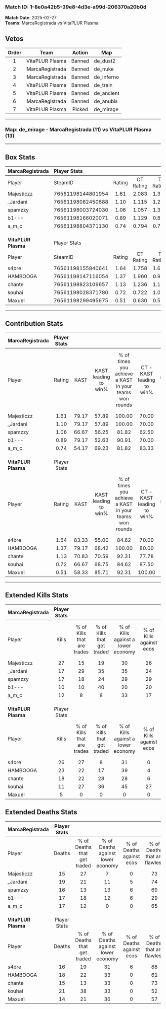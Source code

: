 ### Match ID: 1-8e0a42b5-39e8-4d3e-a99d-206370a20b0d  
**Match Date**: 2025-02-27  
**Teams**: MarcaRegistrada vs VitaPLUR Plasma  

## Vetos  

| Order | Team | Action | Map |
| :---: | :--: | :----: | --- |
| 1 | VitaPLUR Plasma | Banned | de_dust2 |
| 2 | MarcaRegistrada | Banned | de_nuke |
| 3 | MarcaRegistrada | Banned | de_inferno |
| 4 | VitaPLUR Plasma | Banned | de_train |
| 5 | VitaPLUR Plasma | Banned | de_ancient |
| 6 | MarcaRegistrada | Banned | de_anubis |
| 7 | VitaPLUR Plasma | Picked | de_mirage |

---  

### **Map**: de_mirage - MarcaRegistrada (11) vs VitaPLUR Plasma (13)  
---  

## Box Stats  

| **MarcaRegistrada** | Player Stats      |        |           |          |       |       |       |         |        |      |     |
| :- | :- | :-: | :-: | :-: | :-: | :-: | :-: | :-: | :-: | :-: | :-: |
| Player              | SteamID           | Rating | CT Rating | T Rating | KAST  |  ADR  | Kills | Assists | Deaths | K/D  | HS% |
| Majesticzz          | 76561198144801954 |  1.61  |   2.083   |  1.319   | 79.17 | 97.3  |  27   |    5    |   15   | 1.80 | 51  |
| _Jardani            | 76561198082450688 |  1.10  |   1.115   |  1.265   | 79.17 | 76.4  |  17   |    6    |   19   | 0.89 | 35  |
| spamzzy             | 76561198003724030 |  1.06  |   1.057   |  1.318   | 66.67 | 75.8  |  17   |    4    |   16   | 1.06 | 52  |
| b1---               | 76561198166020071 |  0.89  |   1.129   |  0.800   | 79.17 | 71.9  |  10   |   10    |   17   | 0.59 | 60  |
| a_m_c               | 76561198804371130 |  0.74  |   0.794   |  0.789   | 54.17 | 66.5  |  12   |    5    |   17   | 0.71 | 41  |
|                     |                   |        |           |          |       |       |       |         |        |      |     |
|                     |                   |        |           |          |       |       |       |         |        |      |     |
|                     |                   |        |           |          |       |       |       |         |        |      |     |
| **VitaPLUR Plasma** | Player Stats      |        |           |          |       |       |       |         |        |      |     |
| Player              | SteamID           | Rating | CT Rating | T Rating | KAST  |  ADR  | Kills | Assists | Deaths | K/D  | HS% |
| s4bre               | 76561198155840641 |  1.64  |   1.758   |  1.624   | 83.33 | 110.1 |  26   |    8    |   16   | 1.63 | 23  |
| HAMBOOGA            | 76561198147116054 |  1.37  |   1.960   |  0.969   | 79.17 | 88.2  |  23   |    5    |   18   | 1.28 | 43  |
| chante              | 76561198823109657 |  1.13  |   1.236   |  1.120   | 70.83 | 68.8  |  18   |    3    |   15   | 1.20 | 50  |
| kouhai              | 76561198028371780 |  0.72  |   0.722   |  1.027   | 66.67 | 65.1  |  11   |    7    |   21   | 0.52 | 100 |
| Maxuel              | 76561198299495675 |  0.51  |   0.630   |  0.517   | 58.33 | 41.8  |   5   |    4    |   14   | 0.36 | 80  |
---  

## Contribution Stats  

| **MarcaRegistrada** | Player Stats |       |                      |                                                        |                           |                                                             |                          |                                                            |
| :- | :-: | :-: | :-: | :-: | :-: | :-: | :-: | :-: |
| Player              |    Rating    | KAST  | KAST leading to win% | % of times you achieve a KAST in your teams won rounds | CT - KAST leading to win% | CT - % of times you achieve a KAST in your teams won rounds | T - KAST leading to win% | T - % of times you achieve a KAST in your teams won rounds |
| Majesticzz          |     1.61     | 79.17 |        57.89         |                         100.00                         |           70.00           |                           100.00                            |          44.44           |                           100.00                           |
| _Jardani            |     1.10     | 79.17 |        57.89         |                         100.00                         |           70.00           |                           100.00                            |          44.44           |                           100.00                           |
| spamzzy             |     1.06     | 66.67 |        56.25         |                         81.82                          |           62.50           |                            71.43                            |          50.00           |                           100.00                           |
| b1---               |     0.89     | 79.17 |        52.63         |                         90.91                          |           70.00           |                           100.00                            |          33.33           |                           75.00                            |
| a_m_c               |     0.74     | 54.17 |        69.23         |                         81.82                          |           83.33           |                            71.43                            |          57.14           |                           100.00                           |
|                     |              |       |                      |                                                        |                           |                                                             |                          |                                                            |
|                     |              |       |                      |                                                        |                           |                                                             |                          |                                                            |
|                     |              |       |                      |                                                        |                           |                                                             |                          |                                                            |
| **VitaPLUR Plasma** | Player Stats |       |                      |                                                        |                           |                                                             |                          |                                                            |
| Player              |    Rating    | KAST  | KAST leading to win% | % of times you achieve a KAST in your teams won rounds | CT - KAST leading to win% | CT - % of times you achieve a KAST in your teams won rounds | T - KAST leading to win% | T - % of times you achieve a KAST in your teams won rounds |
| s4bre               |     1.64     | 83.33 |        55.00         |                         84.62                          |           70.00           |                            87.50                            |          40.00           |                           80.00                            |
| HAMBOOGA            |     1.37     | 79.17 |        68.42         |                         100.00                         |           80.00           |                           100.00                            |          55.56           |                           100.00                           |
| chante              |     1.13     | 70.83 |        70.59         |                         92.31                          |           77.78           |                            87.50                            |          62.50           |                           100.00                           |
| kouhai              |     0.72     | 66.67 |        68.75         |                         84.62                          |           87.50           |                            87.50                            |          50.00           |                           80.00                            |
| Maxuel              |     0.51     | 58.33 |        85.71         |                         92.31                          |          100.00           |                            87.50                            |          71.43           |                           100.00                           |
---  

## Extended Kills Stats  

| **MarcaRegistrada** | Player Stats |                            |                            |                                    |                         |                              |                                 |                                       |                    |           |
| :- | :-: | :-: | :-: | :-: | :-: | :-: | :-: | :-: | :-: | :-: |
| Player              |    Kills     | % of Kills that are trades | % of Kills that got traded | % of Kills against a lower economy | % of Kills against ecos | % of Kills that are flawless | % of Kills that are close duels | % of Kills that are assisted by flash | Pistol Round Kills | AWP Kills |
| Majesticzz          |      27      |             15             |             19             |                 30                 |           26            |              59              |                7                |                   0                   |         0          |     0     |
| _Jardani            |      17      |             29             |             35             |                 35                 |           24            |              71              |                6                |                   0                   |         2          |     0     |
| spamzzy             |      17      |             18             |             24             |                 29                 |           29            |              71              |                0                |                   0                   |         0          |     0     |
| b1---               |      10      |             10             |             40             |                 20                 |           20            |              70              |                0                |                   0                   |         1          |     0     |
| a_m_c               |      12      |             8              |             8              |                 33                 |           17            |              50              |                8                |                   8                   |         1          |     2     |
|                     |              |                            |                            |                                    |                         |                              |                                 |                                       |                    |           |
|                     |              |                            |                            |                                    |                         |                              |                                 |                                       |                    |           |
|                     |              |                            |                            |                                    |                         |                              |                                 |                                       |                    |           |
| **VitaPLUR Plasma** | Player Stats |                            |                            |                                    |                         |                              |                                 |                                       |                    |           |
| Player              |    Kills     | % of Kills that are trades | % of Kills that got traded | % of Kills against a lower economy | % of Kills against ecos | % of Kills that are flawless | % of Kills that are close duels | % of Kills that are assisted by flash | Pistol Round Kills | AWP Kills |
| s4bre               |      26      |             27             |             8              |                 31                 |            0            |              65              |               12                |                   0                   |         2          |     6     |
| HAMBOOGA            |      23      |             22             |             17             |                 39                 |            4            |              70              |                9                |                   0                   |         3          |     0     |
| chante              |      18      |             22             |             28             |                 28                 |            6            |              50              |                6                |                   0                   |         3          |     0     |
| kouhai              |      11      |             27             |             36             |                 45                 |           27            |              64              |                0                |                   9                   |         0          |     0     |
| Maxuel              |      5       |             0              |             0              |                 0                  |            0            |              60              |               20                |                   0                   |         2          |     0     |
## Extended Deaths Stats  

| **MarcaRegistrada** | Player Stats |                             |                                   |                          |                               |                            |                           |               |
| :- | :-: | :-: | :-: | :-: | :-: | :-: | :-: | :-: |
| Player              |    Deaths    | % of Deaths that get traded | % of Deaths against lower economy | % of Deaths against ecos | % of Deaths that are flawless | % of Deaths that are close | % of Deaths while blinded | Deaths to AWP |
| Majesticzz          |      15      |             27              |                 7                 |            0             |              73               |             0              |             0             |       0       |
| _Jardani            |      19      |             21              |                11                 |            5             |              74               |             0              |             0             |       1       |
| spamzzy             |      16      |             13              |                13                 |            6             |              69               |             0              |             6             |       1       |
| b1---               |      17      |             18              |                12                 |            6             |              29               |             24             |             0             |       2       |
| a_m_c               |      17      |             12              |                 0                 |            0             |              65               |             18             |             0             |       2       |
|                     |              |                             |                                   |                          |                               |                            |                           |               |
|                     |              |                             |                                   |                          |                               |                            |                           |               |
|                     |              |                             |                                   |                          |                               |                            |                           |               |
| **VitaPLUR Plasma** | Player Stats |                             |                                   |                          |                               |                            |                           |               |
| Player              |    Deaths    | % of Deaths that get traded | % of Deaths against lower economy | % of Deaths against ecos | % of Deaths that are flawless | % of Deaths that are close | % of Deaths while blinded | Deaths to AWP |
| s4bre               |      16      |             19              |                31                 |            6             |              88               |             0              |             6             |       1       |
| HAMBOOGA            |      18      |             22              |                33                 |            0             |              61               |             6              |             0             |       0       |
| chante              |      15      |             13              |                33                 |            0             |              73               |             0              |             0             |       0       |
| kouhai              |      21      |             38              |                33                 |            0             |              52               |             5              |             0             |       0       |
| Maxuel              |      14      |             21              |                36                 |            0             |              57               |             14             |             0             |       1       |

